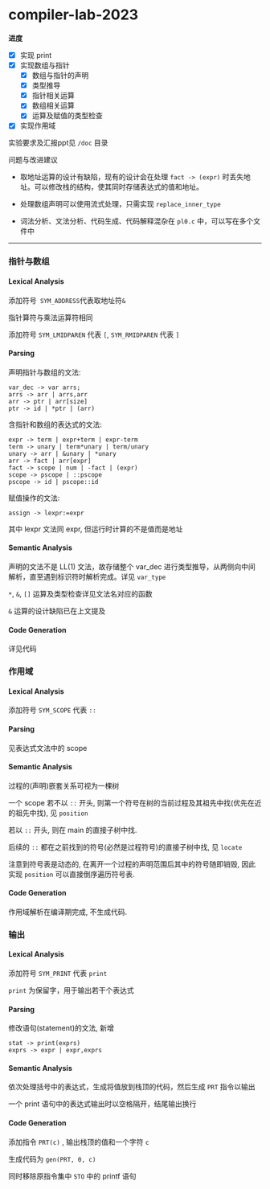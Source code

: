 # compiler-lab-2023

**进度**

- [x] 实现 print
- [x] 实现数组与指针
  - [x] 数组与指针的声明
  - [x] 类型推导
  - [x] 指针相关运算
  - [x] 数组相关运算
  - [x] 运算及赋值的类型检查
- [x] 实现作用域

实验要求及汇报ppt见 `/doc` 目录

问题与改进建议

- 取地址运算的设计有缺陷，现有的设计会在处理 `fact -> (expr)` 时丢失地址。可以修改栈的结构，使其同时存储表达式的值和地址。

- 处理数组声明可以使用流式处理，只需实现 `replace_inner_type`
- 词法分析、文法分析、代码生成、代码解释混杂在 `pl0.c` 中，可以写在多个文件中

---



### 指针与数组

#### Lexical Analysis
添加符号` SYM_ADDRESS`代表取地址符`& `

指针算符与乘法运算符相同

添加符号 `SYM_LMIDPAREN` 代表 `[`, `SYM_RMIDPAREN` 代表 `]`

#### Parsing

声明指针与数组的文法:

```
var_dec -> var arrs;
arrs -> arr | arrs,arr
arr -> ptr | arr[size]
ptr -> id | *ptr | (arr)
```

含指针和数组的表达式的文法:

```
expr -> term | expr+term | expr-term
term -> unary | term*unary | term/unary
unary -> arr | &unary | *unary
arr -> fact | arr[expr]
fact -> scope | num | -fact | (expr)
scope -> pscope | ::pscope
pscope -> id | pscope::id
```

赋值操作的文法:

```
assign -> lexpr:=expr
```

其中 lexpr 文法同 expr, 但运行时计算的不是值而是地址

#### Semantic Analysis

声明的文法不是 LL(1) 文法，故存储整个 var_dec 进行类型推导，从两侧向中间解析，直至遇到标识符时解析完成。详见 `var_type`

`*`, `&`, `[]` 运算及类型检查详见文法名对应的函数

`&` 运算的设计缺陷已在上文提及

#### Code Generation

详见代码

### 作用域

#### Lexical Analysis

添加符号 `SYM_SCOPE` 代表 `::`

#### Parsing

见表达式文法中的 scope

#### Semantic Analysis

过程的(声明)嵌套关系可视为一棵树

一个 scope 若不以 `::` 开头, 则第一个符号在树的当前过程及其祖先中找(优先在近的祖先中找), 见 `position`

若以 `::` 开头, 则在 main 的直接子树中找.

后续的 `::` 都在之前找到的符号(必然是过程符号)的直接子树中找, 见 `locate`

注意到符号表是动态的, 在离开一个过程的声明范围后其中的符号随即销毁, 因此实现 `position` 可以直接倒序遍历符号表.

#### Code Generation

作用域解析在编译期完成, 不生成代码.

### 输出

#### Lexical Analysis

添加符号 `SYM_PRINT` 代表 `print`

`print` 为保留字，用于输出若干个表达式

#### Parsing

修改语句(statement)的文法, 新增

```
stat -> print(exprs)
exprs -> expr | expr,exprs
```

#### Semantic Analysis

依次处理括号中的表达式，生成将值放到栈顶的代码，然后生成 `PRT` 指令以输出

一个 print 语句中的表达式输出时以空格隔开，结尾输出换行

#### Code Generation

添加指令 `PRT(c)` , 输出栈顶的值和一个字符 `c`

生成代码为 `gen(PRT, 0, c)`

同时移除原指令集中 `STO` 中的 printf 语句
